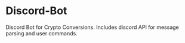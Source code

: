 # Discord-Bot
Discord Bot for Crypto Conversions. Includes discord API for message parsing and user commands.
